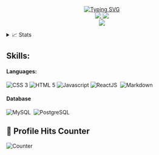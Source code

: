 <p align="center">
<a href="https://github.com/AbramKanime">
    <img src="https://readme-typing-svg.demolab.com?font=Georgia&size=18&duration=2000&pause=100&multiline=true&width=500&height=80&lines=Abraham+Kanime;Software+Engineer+%7C+Frontend+Engineer" alt="Typing SVG" />
</a>
<br/>

<a href="https://www.linkedin.com/in/abraham-kanime-1053b2a4?utm_source=share&utm_campaign=share_via&utm_content=profile&utm_medium=android_app">
    <img src="https://img.shields.io/badge/-Linkedin-blue?style=flat-square&logo=linkedin">
</a>

<a href="mailto:abramkanime@gmail.com">
    <img src="https://img.shields.io/badge/-Email-red?style=flat-square&logo=gmail&logoColor=white">
</a>
  
<br/>

<a href="https://github.com/AbramKanime">
    <img src="https://github-stats-alpha.vercel.app/api?username=maranathaadesanya&cc=22272e&tc=37BCF6&ic=fff&bc=0000">
</a>

<details>
<summary>📈 Stats</summary>
<br>
My Github Stats

![](http://github-profile-summary-cards.vercel.app/api/cards/profile-details?username=AbramKanime&theme=dracula) 

![](http://github-profile-summary-cards.vercel.app/api/cards/repos-per-language?username=AbramKanime&theme=dracula) 
![](http://github-profile-summary-cards.vercel.app/api/cards/most-commit-language?username=AbramKanime&theme=dracula)

</details>
</p>

## Skills:

#### Languages:

![CSS 3](https://img.shields.io/badge/CSS3-1572B6?style=for-the-badge&logo=css3&logoColor=white)
![HTML 5](https://img.shields.io/badge/HTML5-E34F26?style=for-the-badge&logo=html5&logoColor=white)
![Javascript](https://img.shields.io/badge/JavaScript-323330?style=for-the-badge&logo=javascript&logoColor=F7DF1E)
![ReactJS](https://img.shields.io/badge/-ReactJs-61DAFB?logo=react&logoColor=white&style=for-the-badge)&nbsp;
![Markdown](https://img.shields.io/badge/markdown-%23000000.svg?style=for-the-badge&logo=markdown&logoColor=white)

#### Database

![MySQL](https://img.shields.io/badge/MySQL-00000F?style=for-the-badge&logo=mysql&logoColor=white)&nbsp;
![PostgreSQL](https://img.shields.io/badge/PostgreSQL-316192?style=for-the-badge&logo=postgresql&logoColor=white)&nbsp;


## 🎯 Profile Hits Counter
![Counter](https://hits.seeyoufarm.com/api/count/incr/badge.svg?url=https%3A%2F%2Fgithub.com%2F{AbramKanime}1212%2Fhit-counter)




<!--
**AbramKanime/AbramKanime** is a ✨ _special_ ✨ repository because its `README.md` (this file) appears on your GitHub profile.

Here are some ideas to get you started:

- 🔭 I’m currently working on ...
- 🌱 I’m currently learning ...
- 👯 I’m looking to collaborate on ...
- 🤔 I’m looking for help with ...
- 💬 Ask me about ...
- 📫 How to reach me: ...
- 😄 Pronouns: ...
- ⚡ Fun fact: ...
-->
